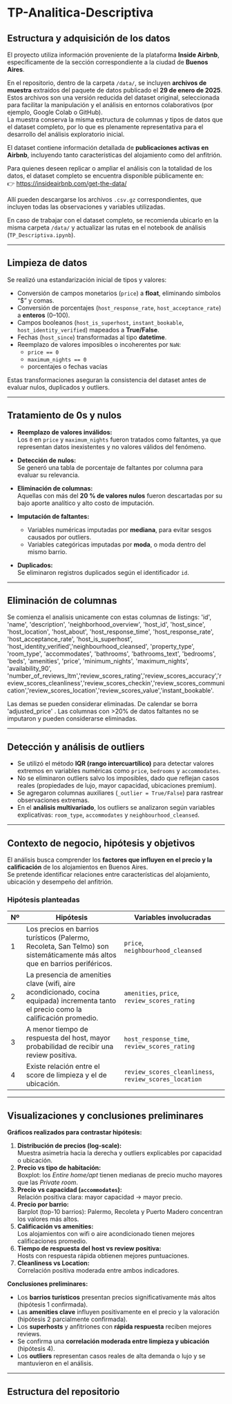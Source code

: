 # TP-Analitica-Descriptiva

## Estructura y adquisición de los datos

El proyecto utiliza información proveniente de la plataforma **Inside Airbnb**, específicamente de la sección correspondiente a la ciudad de **Buenos Aires**.

En el repositorio, dentro de la carpeta `/data/`, se incluyen **archivos de muestra** extraídos del paquete de datos publicado el **29 de enero de 2025**.  
Estos archivos son una versión reducida del dataset original, seleccionada para facilitar la manipulación y el análisis en entornos colaborativos (por ejemplo, Google Colab o GitHub).  
La muestra conserva la misma estructura de columnas y tipos de datos que el dataset completo, por lo que es plenamente representativa para el desarrollo del análisis exploratorio inicial.

El dataset contiene información detallada de **publicaciones activas en Airbnb**, incluyendo tanto características del alojamiento como del anfitrión.

Para quienes deseen replicar o ampliar el análisis con la totalidad de los datos, el dataset completo se encuentra disponible públicamente en:  
👉 https://insideairbnb.com/get-the-data/  

Allí pueden descargarse los archivos `.csv.gz` correspondientes, que incluyen todas las observaciones y variables utilizadas.

En caso de trabajar con el dataset completo, se recomienda ubicarlo en la misma carpeta `/data/` y actualizar las rutas en el notebook de análisis (`TP_Descriptiva.ipynb`).

---

## Limpieza de datos

Se realizó una estandarización inicial de tipos y valores:

- Conversión de campos monetarios (`price`) a **float**, eliminando símbolos “$” y comas.  
- Conversión de porcentajes (`host_response_rate`, `host_acceptance_rate`) a **enteros** (0–100).  
- Campos booleanos (`host_is_superhost`, `instant_bookable`, `host_identity_verified`) mapeados a **True/False**.  
- Fechas (`host_since`) transformadas al tipo **datetime**.  
- Reemplazo de valores imposibles o incoherentes por `NaN`:  
  - `price == 0`  
  - `maximum_nights == 0`  
  - porcentajes o fechas vacías  

Estas transformaciones aseguran la consistencia del dataset antes de evaluar nulos, duplicados y outliers.

---

## Tratamiento de 0s y nulos

- **Reemplazo de valores inválidos:**  
  Los `0` en `price` y `maximum_nights` fueron tratados como faltantes, ya que representan datos inexistentes y no valores válidos del fenómeno.  

- **Detección de nulos:**  
  Se generó una tabla de porcentaje de faltantes por columna para evaluar su relevancia.  

- **Eliminación de columnas:**  
  Aquellas con más del **20 % de valores nulos** fueron descartadas por su bajo aporte analítico y alto costo de imputación.  

- **Imputación de faltantes:**  
  - Variables numéricas imputadas por **mediana**, para evitar sesgos causados por outliers.  
  - Variables categóricas imputadas por **moda**, o moda dentro del mismo barrio.  

- **Duplicados:**  
  Se eliminaron registros duplicados según el identificador `id`.

---

## Eliminación de columnas
Se comienza el analisis unicamente con estas columnas de listings: 'id', 'name', 'description', 'neighborhood_overview', 'host_id', 'host_since', 'host_location', 'host_about', 'host_response_time', 'host_response_rate', 'host_acceptance_rate', 'host_is_superhost', 'host_identity_verified','neighbourhood_cleansed', 'property_type', 'room_type', 'accommodates', 'bathrooms', 'bathrooms_text', 'bedrooms', 'beds', 'amenities', 'price', 'minimum_nights', 'maximum_nights', 'availability_90', 'number_of_reviews_ltm','review_scores_rating','review_scores_accuracy','review_scores_cleanliness','review_scores_checkin','review_scores_communication','review_scores_location','review_scores_value','instant_bookable'.

Las demas se pueden considerar eliminadas.
De calendar se borra 'adjusted_price' .
Las columnas con >20% de datos faltantes no se imputaron y pueden considerarse eliminadas.


---

## Detección y análisis de outliers

- Se utilizó el método **IQR (rango intercuartílico)** para detectar valores extremos en variables numéricas como `price`, `bedrooms` y `accommodates`.  
- No se eliminaron outliers salvo los imposibles, dado que reflejan casos reales (propiedades de lujo, mayor capacidad, ubicaciones premium).  
- Se agregaron columnas auxiliares (`_outlier = True/False`) para rastrear observaciones extremas.  
- En el **análisis multivariado**, los outliers se analizaron según variables explicativas: `room_type`, `accommodates` y `neighbourhood_cleansed`.

---

## Contexto de negocio, hipótesis y objetivos

El análisis busca comprender los **factores que influyen en el precio y la calificación** de los alojamientos en Buenos Aires.  
Se pretende identificar relaciones entre características del alojamiento, ubicación y desempeño del anfitrión.

### Hipótesis planteadas

| Nº | Hipótesis | Variables involucradas |
|----|------------|------------------------|
| 1 | Los precios en barrios turísticos (Palermo, Recoleta, San Telmo) son sistemáticamente más altos que en barrios periféricos. | `price`, `neighbourhood_cleansed` |
| 2 | La presencia de amenities clave (wifi, aire acondicionado, cocina equipada) incrementa tanto el precio como la calificación promedio. | `amenities`, `price`, `review_scores_rating` |
| 3 | A menor tiempo de respuesta del host, mayor probabilidad de recibir una review positiva. | `host_response_time`, `review_scores_rating` |
| 4 | Existe relación entre el score de limpieza y el de ubicación. | `review_scores_cleanliness`, `review_scores_location` |

---

## Visualizaciones y conclusiones preliminares

**Gráficos realizados para contrastar hipótesis:**
1. **Distribución de precios (log-scale):**  
   Muestra asimetría hacia la derecha y outliers explicables por capacidad o ubicación.  
2. **Precio vs tipo de habitación:**  
   Boxplot: los *Entire home/apt* tienen medianas de precio mucho mayores que las *Private room*.  
3. **Precio vs capacidad (`accommodates`):**  
   Relación positiva clara: mayor capacidad → mayor precio.  
4. **Precio por barrio:**  
   Barplot (top-10 barrios): Palermo, Recoleta y Puerto Madero concentran los valores más altos.  
5. **Calificación vs amenities:**  
   Los alojamientos con wifi o aire acondicionado tienen mejores calificaciones promedio.  
6. **Tiempo de respuesta del host vs review positiva:**  
   Hosts con respuesta rápida obtienen mejores puntuaciones.  
7. **Cleanliness vs Location:**  
   Correlación positiva moderada entre ambos indicadores.

**Conclusiones preliminares:**
- Los **barrios turísticos** presentan precios significativamente más altos (hipótesis 1 confirmada).  
- Las **amenities clave** influyen positivamente en el precio y la valoración (hipótesis 2 parcialmente confirmada).  
- Los **superhosts** y anfitriones con **rápida respuesta** reciben mejores reviews.  
- Se confirma una **correlación moderada entre limpieza y ubicación** (hipótesis 4).  
- Los **outliers** representan casos reales de alta demanda o lujo y se mantuvieron en el análisis.

---

## Estructura del repositorio

